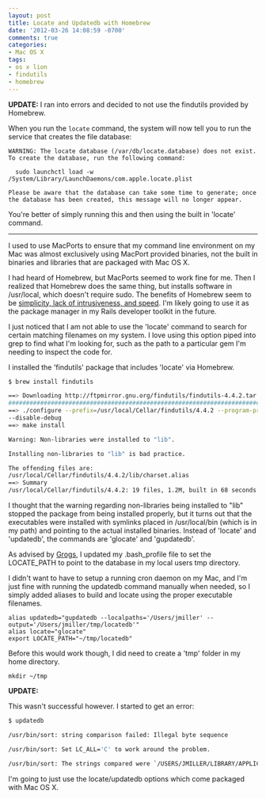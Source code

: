 ```yaml
---
layout: post
title: Locate and Updatedb with Homebrew
date: '2012-03-26 14:08:59 -0700'
comments: true
categories:
- Mac OS X
tags:
- os x lion
- findutils
- homebrew
---
```


__UPDATE:__ I ran into errors and decided to not use the findutils provided by
Homebrew.

When you run the `locate` command, the system will now tell you to run the
service that creates the file database:

```shell
WARNING: The locate database (/var/db/locate.database) does not exist.
To create the database, run the following command:

  sudo launchctl load -w /System/Library/LaunchDaemons/com.apple.locate.plist

Please be aware that the database can take some time to generate; once
the database has been created, this message will no longer appear.
```

You're better of simply running this and then using the built in 'locate' command.

----

I used to use MacPorts to ensure that my command line environment on my Mac
was almost exclusively using MacPort provided binaries, not the built in
binaries and libraries that are packaged with Mac OS X.
<!--more-->

I had heard of Homebrew, but MacPorts seemed to work fine for me. Then I
realized that Homebrew does the same thing, but installs software in
/usr/local, which doesn't require sudo. The benefits of Homebrew seem to be
[simplicity, lack of intrusiveness, and speed][1]. I'm likely going to use it
as the package manager in my Rails developer toolkit in the future.

I just noticed that I am not able to use the 'locate' command to search for
certain matching filenames on my system. I love using this option piped into
grep to find what I'm looking for, such as the path to a particular gem I'm
needing to inspect the code for.

I installed the 'findutils' package that includes 'locate' via Homebrew.

```bash
$ brew install findutils

==> Downloading http://ftpmirror.gnu.org/findutils/findutils-4.4.2.tar.gz
######################################################################## 100.0%
==> ./configure --prefix=/usr/local/Cellar/findutils/4.4.2 --program-prefix=g
--disable-debug
==> make install

Warning: Non-libraries were installed to "lib".

Installing non-libraries to "lib" is bad practice.

The offending files are:
/usr/local/Cellar/findutils/4.4.2/lib/charset.alias
==> Summary
/usr/local/Cellar/findutils/4.4.2: 19 files, 1.2M, built in 68 seconds
```

I thought that the warning regarding non-libraries being installed to "lib"
stopped the package from being installed properly, but it turns out that the
executables were installed with symlinks placed in /usr/local/bin (which is in
my path) and pointing to the actual installed binaries. Instead of 'locate'
and 'updatedb', the commands are 'glocate' and 'gupdatedb'.

As advised by [Grogs][2], I updated my .bash_profile file to set the
LOCATE_PATH to point to the database in my local users tmp directory.

I didn't want to have to setup a running cron daemon on my Mac, and I'm just
fine with running the updatedb command manually when needed, so I simply added
aliases to build and locate using the proper executable filenames.

``` shell
alias updatedb="gupdatedb --localpaths='/Users/jmiller' --output='/Users/jmiller/tmp/locatedb'"
alias locate="glocate"
export LOCATE_PATH="~/tmp/locatedb"
```

Before this would work though, I did need to create a 'tmp' folder in my home
directory.

``` shell
mkdir ~/tmp
```

__UPDATE:__

This wasn't successful however. I started to get an error:

```bash
$ updatedb

/usr/bin/sort: string comparison failed: Illegal byte sequence

/usr/bin/sort: Set LC_ALL='C' to work around the problem.

/usr/bin/sort: The strings compared were `/USERS/JMILLER/LIBRARY/APPLICATION SUPPORT/TEXTMATE/BUNDLES/SCSS.TMBUNDLE/COMMANDS/INCREASE NUMBER.TMCOMMAND' and `/USERS/JMILLER/LIBRARY/APPLICATION SUPPORT/TEXTMATE/BUNDLES/SCSS.TMBUNDLE/COMMANDS/INSERT COLOR302200246.TMCOMMAND'.
```

I'm going to just use the locate/updatedb options which come packaged with Mac
OS X.

[1]: http://tedwise.com/2010/08/28/homebrew-vs-macports/
[2]: http://superuser.com/questions/109590/whats-the-equivalent-of-linuxs-updatedb-command-for-the-mac
